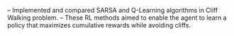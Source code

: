 – Implemented and compared SARSA and Q-Learning algorithms in Cliff Walking problem.
– These RL methods aimed to enable the agent to learn a policy that maximizes cumulative rewards while avoiding cliffs.

